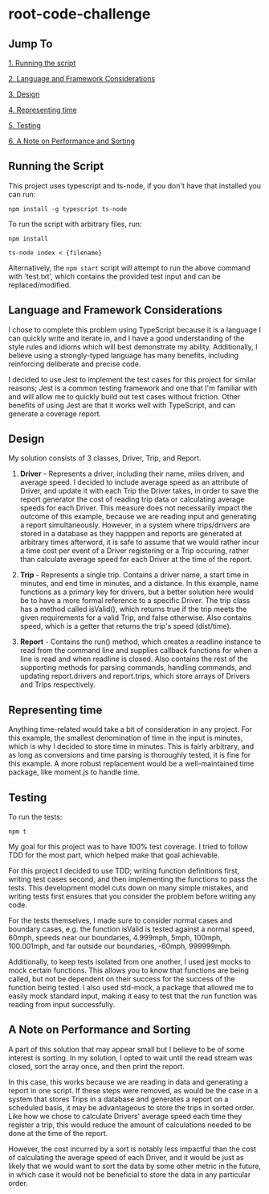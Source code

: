 # root-code-challenge

## Jump To

[1. Running the script](#running-the-script)

[2. Language and Framework Considerations](#language-and-framework-considerations)

[3. Design](#design)

[4. Representing time](#representing-time)

[5. Testing](#testing)

[6. A Note on Performance and Sorting](#a-note-on-performance-and-sorting)

## Running the Script

This project uses typescript and ts-node, if you don't have that installed you can run:

`npm install -g typescript ts-node`

To run the script with arbitrary files, run:

`npm install`

`ts-node index < {filename}`

Alternatively, the `npm start` script will attempt to run the above command with 'test.txt', which contains the provided test input and can be replaced/modified.

## Language and Framework Considerations

I chose to complete this problem using TypeScript because it is a language I can quickly write and iterate in, and I have a good understanding of the style rules and idioms which will best demonstrate my ability. Additionally, I believe using a strongly-typed language has many benefits, including reinforcing deliberate and precise code.

I decided to use Jest to implement the test cases for this project for similar reasons; Jest is a common testing framework and one that I'm familiar with and will allow me to quickly build out test cases without friction. Other benefits of using Jest are that it works well with TypeScript, and can generate a coverage report.

## Design

My solution consists of 3 classes, Driver, Trip, and Report.

1. **Driver** - Represents a driver, including their name, miles driven, and average speed. I decided to include average speed as an attribute of Driver, and update it with each Trip the Driver takes, in order to save the report generator the cost of reading trip data or calculating average speeds for each Driver. This measure does not necessarily impact the outcome of this example, because we are reading input and generating a report simultaneously. However, in a system where trips/drivers are stored in a database as they happpen and reports are generated at arbitrary times afterword, it is safe to assume that we would rather incur a time cost per event of a Driver registering or a Trip occuring, rather than calculate average speed for each Driver at the time of the report.

1. **Trip** - Represents a single trip. Contains a driver name, a start time in minutes, and end time in minutes, and a distance. In this example, name functions as a primary key for drivers, but a better solution here would be to have a more formal reference to a specific Driver. The trip class has a method called isValid(), which returns true if the trip meets the given requirements for a valid Trip, and false otherwise. Also contains speed, which is a getter that returns the trip's speed (dist/time).

1. **Report** - Contains the run() method, which creates a readline instance to read from the command line and supplies callback functions for when a line is read and when readline is closed. Also contains the rest of the supporting methods for parsing commands, handling commands, and updating report.drivers and report.trips, which store arrays of Drivers and Trips respectively.

## Representing time

Anything time-related would take a bit of consideration in any project. For this example, the smallest denomination of time in the input is minutes, which is why I decided to store time in minutes. This is fairly arbitrary, and as long as conversions and time parsing is thoroughly tested, it is fine for this example. A more robust replacement would be a well-maintained time package, like moment.js to handle time.

## Testing

To run the tests:

`npm t`

My goal for this project was to have 100% test coverage. I tried to follow TDD for the most part, which helped make that goal achievable.

For this project I decided to use TDD; writing function definitions first, writing test cases second, and then implementing the functions to pass the tests. This development model cuts down on many simple mistakes, and writing tests first ensures that you consider the problem before writing any code.

For the tests themselves, I made sure to consider normal cases and boundary cases, e.g. the function isValid is tested against a normal speed, 60mph, speeds near our boundaries, 4.999mph, 5mph, 100mph, 100.001mph, and far outside our boundaries, -60mph, 999999mph.

Additionally, to keep tests isolated from one another, I used jest mocks to mock certain functions. This allows you to know that functions are being called, but not be dependent on their success for the success of the function being tested. I also used std-mock, a package that allowed me to easily mock standard input, making it easy to test that the run function was reading from input successfully.

## A Note on Performance and Sorting

A part of this solution that may appear small but I believe to be of some interest is sorting. In my solution, I opted to wait until the read stream was closed, sort the array once, and then print the report.

In this case, this works because we are reading in data and generating a report in one script. If these steps were removed, as would be the case in a system that stores Trips in a database and generates a report on a scheduled basis, it may be advantageous to store the trips in sorted order. Like how we chose to calculate Drivers' average speed each time they register a trip, this would reduce the amount of calculations needed to be done at the time of the report.

However, the cost incurred by a sort is notably less impactful than the cost of calculating the average speed of each Driver, and it would be just as likely that we would want to sort the data by some other metric in the future, in which case it would not be beneficial to store the data in any particular order.

